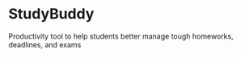 # StudyBuddy
Productivity tool to help students better manage tough homeworks, deadlines, and exams
